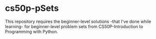 # cs50p-pSets
This repository requires the beginner-level solutions -that I've done while learning- for beginner-level problem sets from CS50P-Introduction to Programming with Python.
